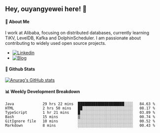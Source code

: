 ## Hey, ouyangyewei here! :wave:

#### :rocket: About Me
I work at Alibaba, focusing on distributed databases, currently learning TiKV, LevelDB, Kafka and DolphinScheduler. I am passionate about contributing to widely used open source projects.

- [![Linkedin](https://img.shields.io/badge/LinkedIn-ouyangyewei-blue)](https://www.linkedin.com/in/ouyangyewei/)
- [![Blog](https://img.shields.io/badge/Blog-yeweiouyang-orange)](https://blog.csdn.net/yeweiouyang)

#### :star2: Github Stats
[![Anurag's GitHub stats](https://github-readme-stats.vercel.app/api?username=ouyangyewei&show_icons=true&cache_seconds=3600&theme=tokyonight)](https://github.com/anuraghazra/github-readme-stats)

#### :bar_chart: Weekly Development Breakdown
<!--START_SECTION:waka-->

```text
Java             29 hrs 22 mins  █████████████████████░░░░   84.63 %
HTML             2 hrs 50 mins   ██░░░░░░░░░░░░░░░░░░░░░░░   08.17 %
TypeScript       1 hr 21 mins    █░░░░░░░░░░░░░░░░░░░░░░░░   03.89 %
Bash             15 mins         ▒░░░░░░░░░░░░░░░░░░░░░░░░   00.74 %
GitIgnore file   10 mins         ░░░░░░░░░░░░░░░░░░░░░░░░░   00.52 %
Markdown         8 mins          ░░░░░░░░░░░░░░░░░░░░░░░░░   00.43 %
```

<!--END_SECTION:waka-->
